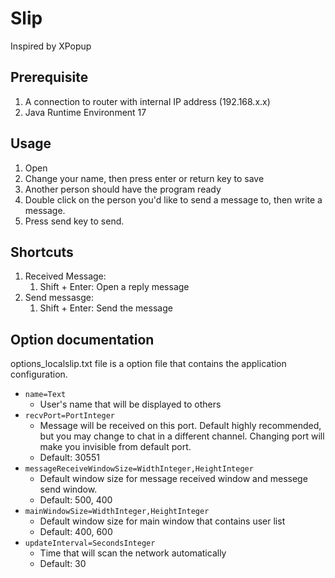 # Slip
Inspired by XPopup



## Prerequisite

1. A connection to router with internal IP address (192.168.x.x)
2. Java Runtime Environment 17



## Usage

1. Open
2. Change your name, then press enter or return key to save
3. Another person should have the program ready
4. Double click on the person you'd like to send a message to, then write a message.
5. Press send key to send.



## Shortcuts

1. Received Message:
   1. Shift + Enter: Open a reply message
2. Send messasge:
   1. Shift + Enter: Send the message



## Option documentation

options_localslip.txt file is a option file that contains the application configuration.

- ``name=Text``
  - User's name that will be displayed to others
- ``recvPort=PortInteger``
  - Message will be received on this port. Default highly recommended, but you may change to chat in a different channel. Changing port will make you invisible from default port.
  - Default: 30551
- ``messageReceiveWindowSize=WidthInteger,HeightInteger``
  - Default window size for message received window and messege send window.
  - Default: 500, 400
- ``mainWindowSize=WidthInteger,HeightInteger``
  - Default window size for main window that contains user list
  - Default: 400, 600
- ``updateInterval=SecondsInteger``
  - Time that will scan the network automatically
  - Default: 30

